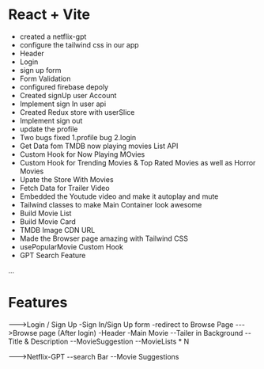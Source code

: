 # React + Vite

-  created a netflix-gpt
- configure the tailwind css in our app
- Header
- Login
- sign up form
- Form Validation
- configured firebase depoly
- Created signUp user Account
- Implement sign In user api
- Created Redux store with userSlice
- Implement sign out 
- update the profile
- Two bugs fixed 1.profile bug 2.login 
- Get Data fom TMDB now playing movies List API
- Custom Hook for Now Playing MOvies
- Custom Hook for Trending Movies & Top Rated Movies as well as Horror Movies
- Upate the Store With Movies
- Fetch Data for Trailer Video
- Embedded the Youtude video and make it autoplay and mute
- Tailwind classes to make Main Container look awesome
- Build Movie List
- Build Movie Card
- TMDB Image CDN URL
- Made the Browser page amazing with Tailwind CSS
- usePopularMovie Custom Hook
- GPT Search Feature

...
# Features 

--->Login / Sign Up
   -Sign In/Sign Up form
   -redirect to Browse Page
--->Browse page (After login)
  -Header
  -Main Movie
      --Tailer in Background
      --Title & Description
      --MovieSuggestion
      --MovieLists * N

--->Netflix-GPT
   --search Bar
   --Movie Suggestions
